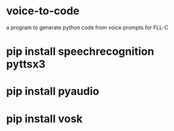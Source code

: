 # voice-to-code
a program to generate python code from voice prompts for FLL-C
# pip install speechrecognition pyttsx3
# pip install pyaudio
# pip install vosk

